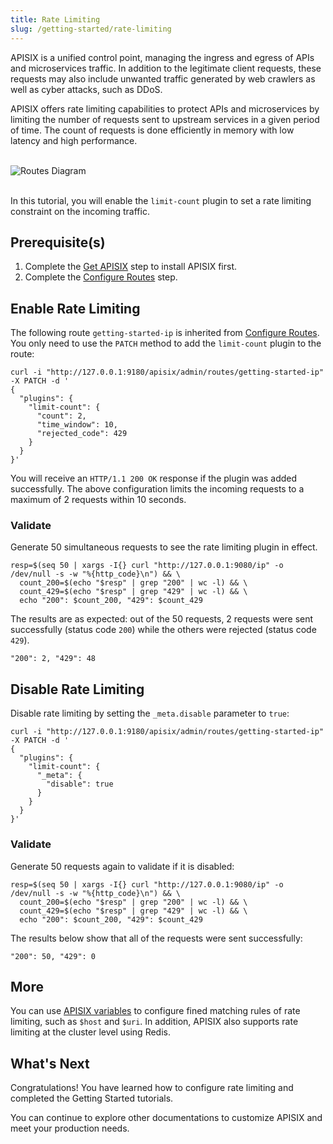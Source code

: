 ```yaml
---
title: Rate Limiting
slug: /getting-started/rate-limiting
---
```


APISIX is a unified control point, managing the ingress and egress of APIs and microservices traffic. In addition to the legitimate client requests, these requests may also include unwanted traffic generated by web crawlers as well as cyber attacks, such as DDoS.

APISIX offers rate limiting capabilities to protect APIs and microservices by limiting the number of requests sent to upstream services in a given period of time. The count of requests is done efficiently in memory with low latency and high performance.

<br />
<div style={{textAlign: 'center'}}>
<img src="https://static.apiseven.com/uploads/2023/02/20/l9G9Kq41_rate-limiting.png" alt="Routes Diagram" />
</div>
<br />

In this tutorial, you will enable the `limit-count` plugin to set a rate limiting constraint on the incoming traffic.

## Prerequisite(s)

1. Complete the [Get APISIX](./) step to install APISIX first.
2. Complete the [Configure Routes](./configure-routes#whats-a-route) step.

## Enable Rate Limiting

The following route `getting-started-ip` is inherited from [Configure Routes](./configure-routes). You only need to use the `PATCH` method to add the `limit-count` plugin to the route:

```shell
curl -i "http://127.0.0.1:9180/apisix/admin/routes/getting-started-ip" -X PATCH -d '
{
  "plugins": {
    "limit-count": {
      "count": 2,
      "time_window": 10,
      "rejected_code": 429
    }
  }
}'
```

You will receive an `HTTP/1.1 200 OK` response if the plugin was added successfully. The above configuration limits the incoming requests to a maximum of 2 requests within 10 seconds.

### Validate

Generate 50 simultaneous requests to see the rate limiting plugin in effect.

```shell
resp=$(seq 50 | xargs -I{} curl "http://127.0.0.1:9080/ip" -o /dev/null -s -w "%{http_code}\n") && \
  count_200=$(echo "$resp" | grep "200" | wc -l) && \
  count_429=$(echo "$resp" | grep "429" | wc -l) && \
  echo "200": $count_200, "429": $count_429
```

The results are as expected: out of the 50 requests, 2 requests were sent successfully (status code `200`) while the others were rejected (status code `429`).

```text
"200": 2, "429": 48
```

## Disable Rate Limiting

Disable rate limiting by setting the `_meta.disable` parameter to `true`:

```shell
curl -i "http://127.0.0.1:9180/apisix/admin/routes/getting-started-ip" -X PATCH -d '
{
  "plugins": {
    "limit-count": {
      "_meta": {
        "disable": true
      }
    }
  }
}'
```

### Validate

Generate 50 requests again to validate if it is disabled:

```shell
resp=$(seq 50 | xargs -I{} curl "http://127.0.0.1:9080/ip" -o /dev/null -s -w "%{http_code}\n") && \
  count_200=$(echo "$resp" | grep "200" | wc -l) && \
  count_429=$(echo "$resp" | grep "429" | wc -l) && \
  echo "200": $count_200, "429": $count_429
```

The results below show that all of the requests were sent successfully:

```text
"200": 50, "429": 0
```

## More

[//]: <TODO: Add the link to matching rules configuration>
[//]: <TODO: Add the link to cluster-level rate limiting>

You can use [APISIX variables](../reference/built-in-variables.md#apisix-variables) to configure fined matching rules of rate limiting, such as `$host` and `$uri`. In addition, APISIX also supports rate limiting at the cluster level using Redis.

## What's Next

Congratulations! You have learned how to configure rate limiting and completed the Getting Started tutorials.

You can continue to explore other documentations to customize APISIX and meet your production needs.
